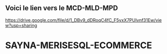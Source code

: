 ## Voici le lien vers le MCD-MLD-MPD
https://drive.google.com/file/d/1_DBv9_dDRoqC4fC_F5yxX7PUIvnf31Ew/view?usp=sharing
# SAYNA-MERISESQL-ECOMMERCE
